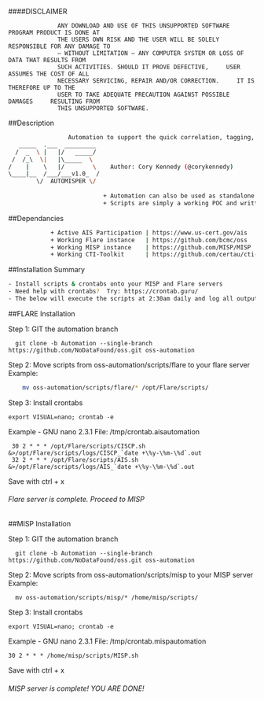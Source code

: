 ####DISCLAIMER

                  ANY DOWNLOAD AND USE OF THIS UNSUPPORTED SOFTWARE PROGRAM PRODUCT IS DONE AT
                  THE USERS OWN RISK AND THE USER WILL BE SOLELY RESPONSIBLE FOR ANY DAMAGE TO
                  – WITHOUT LIMITATION – ANY COMPUTER SYSTEM OR LOSS OF DATA THAT RESULTS FROM
                  SUCH ACTIVITIES. SHOULD IT PROVE DEFECTIVE,     USER ASSUMES THE COST OF ALL
                  NECESSARY SERVICING, REPAIR AND/OR CORRECTION.     IT IS THEREFORE UP TO THE
                  USER TO TAKE ADEQUATE PRECAUTION AGAINST POSSIBLE DAMAGES     RESULTING FROM
                  THIS UNSUPPORTED SOFTWARE.

##Description

```bash        
                 Automation to support the quick correlation, tagging, and visualization of AIS data.   
   _____  .___  _________           
  /  _  \ |   |/   _____/                           
 /  /_\  \|   |\_____  \                            
/    |    \   |/        \    Author: Cory Kennedy (@corykennedy)                       
\____|__  /___/___v1.0_  /                          
        \/  AUTOMISPER \/                            
                   
                           + Automation can also be used as standalone scripts                          
                           + Scripts are simply a working POC and written to only support TAXII 1.1  
```
                                                    
##Dependancies
```bash
            + Active AIS Participation | https://www.us-cert.gov/ais                    
            + Working Flare instance   | https://github.com/bcmc/oss
            + Working MISP instance    | https://github.com/MISP/MISP                      
            + Working CTI-Toolkit      | https://github.com/certau/cti-toolkit.git (MISP server)
```
                             
##Installation Summary
```bash
- Install scripts & crontabs onto your MISP and Flare servers               
- Need help with crontabs?  Try: https://crontab.guru/                   
- The below will execute the scripts at 2:30am daily and log all output
```
                               
##FLARE Installation

Step 1: GIT the automation branch

      git clone -b Automation --single-branch https://github.com/NoDataFound/oss.git oss-automation

Step 2:  Move scripts from oss-automation/scripts/flare to your flare server
  Example: 
```bash    
    mv oss-automation/scripts/flare/* /opt/Flare/scripts/
```
    
Step 3: Install crontabs

    export VISUAL=nano; crontab -e

Example  - GNU nano 2.3.1                    File: /tmp/crontab.aisautomation

     30 2 * * * /opt/Flare/scripts/CISCP.sh &>/opt/Flare/scripts/logs/CISCP_`date +\%y-\%m-\%d`.out
     32 2 * * * /opt/Flare/scripts/AIS.sh &>/opt/Flare/scripts/logs/AIS_`date +\%y-\%m-\%d`.out

Save with ctrl + x

###### Flare server is complete. Proceed to MISP

##MISP Installation

Step 1: GIT the automation branch

      git clone -b Automation --single-branch https://github.com/NoDataFound/oss.git oss-automation

Step 2:  Move scripts from oss-automation/scripts/misp to your MISP server
  Example: 
    
      mv oss-automation/scripts/misp/* /home/misp/scripts/

Step 3: Install crontabs

    export VISUAL=nano; crontab -e

Example  - GNU nano 2.3.1                    File: /tmp/crontab.mispautomation

    30 2 * * * /home/misp/scripts/MISP.sh

Save with ctrl + x

###### MISP server is complete! YOU ARE DONE!

